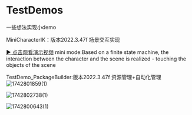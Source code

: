 # TestDemos
一些想法实现小demo

MiniCharacterIK：版本2022.3.47f  场景交互实现

[▶️ 点击观看演示视频](https://github.com/lxy1012/TestDemos/issues/1#issue-2941216861)
mini mode:Based on a finite state machine, the interaction between the character and the scene is realized - touching the objects of the scene

TestDemo_PackageBuilder:版本2022.3.47f 资源管理+自动化管理
![1742801859(1)](https://github.com/user-attachments/assets/6a246571-5cf2-403a-88c2-e1eb6ff073f4)

![1742802738(1)](https://github.com/user-attachments/assets/ae4b7cde-3907-4070-b2c4-43907ff29d73)

![1742800643(1)](https://github.com/user-attachments/assets/17a9d9e2-ee47-4931-b765-9f6f369b7f22)
